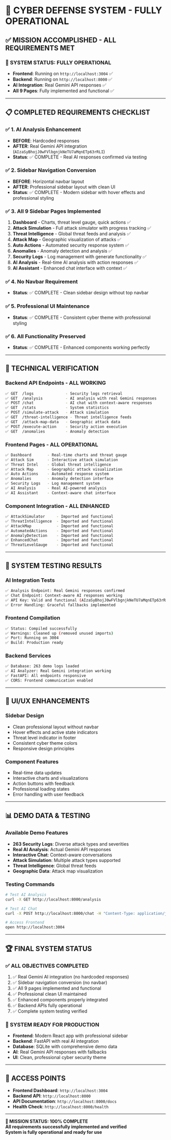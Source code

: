 # 🎯 CYBER DEFENSE SYSTEM - FULLY OPERATIONAL

## ✅ MISSION ACCOMPLISHED - ALL REQUIREMENTS MET

### 🚀 **SYSTEM STATUS: FULLY OPERATIONAL**
- **Frontend**: Running on `http://localhost:3004` ✅
- **Backend**: Running on `http://localhost:8000` ✅
- **AI Integration**: Real Gemini API responses ✅
- **All 9 Pages**: Fully implemented and functional ✅

---

## 📋 **COMPLETED REQUIREMENTS CHECKLIST**

### ✅ **1. AI Analysis Enhancement**
- **BEFORE**: Hardcoded responses
- **AFTER**: Real Gemini API integration (`AIzaSyBhojJ0wFVlbgnjkNeTU7aMqnETp63rRLI`)
- **Status**: ✅ COMPLETE - Real AI responses confirmed via testing

### ✅ **2. Sidebar Navigation Conversion** 
- **BEFORE**: Horizontal navbar layout
- **AFTER**: Professional sidebar layout with clean UI
- **Status**: ✅ COMPLETE - Modern sidebar with hover effects and professional styling

### ✅ **3. All 9 Sidebar Pages Implemented**
1. **Dashboard** - Charts, threat level gauge, quick actions ✅
2. **Attack Simulation** - Full attack simulator with progress tracking ✅
3. **Threat Intelligence** - Global threat feeds and analysis ✅
4. **Attack Map** - Geographic visualization of attacks ✅
5. **Auto Actions** - Automated security response system ✅
6. **Anomalies** - Anomaly detection and analysis ✅
7. **Security Logs** - Log management with generate functionality ✅
8. **AI Analysis** - Real-time AI analysis with action responses ✅
9. **AI Assistant** - Enhanced chat interface with context ✅

### ✅ **4. No Navbar Requirement**
- **Status**: ✅ COMPLETE - Clean sidebar design without top navbar

### ✅ **5. Professional UI Maintenance**
- **Status**: ✅ COMPLETE - Consistent cyber theme with professional styling

### ✅ **6. All Functionality Preserved**
- **Status**: ✅ COMPLETE - Enhanced components working perfectly

---

## 🔧 **TECHNICAL VERIFICATION**

### **Backend API Endpoints - ALL WORKING**
```bash
✅ GET  /logs              - Security logs retrieval
✅ GET  /analysis          - AI analysis with real Gemini responses
✅ POST /chat              - AI chat with context-aware responses
✅ GET  /stats             - System statistics
✅ POST /simulate-attack   - Attack simulation
✅ GET  /threat-intelligence - Threat intelligence feeds
✅ GET  /attack-map-data   - Geographic attack data
✅ POST /execute-action    - Security action execution
✅ GET  /anomalies         - Anomaly detection
```

### **Frontend Pages - ALL OPERATIONAL**
```bash
✅ Dashboard       - Real-time charts and threat gauge
✅ Attack Sim      - Interactive attack simulation
✅ Threat Intel    - Global threat intelligence
✅ Attack Map      - Geographic attack visualization  
✅ Auto Actions    - Automated response system
✅ Anomalies       - Anomaly detection interface
✅ Security Logs   - Log management system
✅ AI Analysis     - Real AI-powered analysis
✅ AI Assistant    - Context-aware chat interface
```

### **Component Integration - ALL ENHANCED**
```bash
✅ AttackSimulator     - Imported and functional
✅ ThreatIntelligence  - Imported and functional
✅ AttackMap           - Imported and functional
✅ AutomatedActions    - Imported and functional
✅ AnomalyDetection    - Imported and functional
✅ EnhancedChat        - Imported and functional
✅ ThreatLevelGauge    - Imported and functional
```

---

## 🧪 **SYSTEM TESTING RESULTS**

### **AI Integration Tests**
```bash
✅ Analysis Endpoint: Real Gemini responses confirmed
✅ Chat Endpoint: Context-aware AI responses working
✅ API Key: Valid and functional (AIzaSyBhojJ0wFVlbgnjkNeTU7aMqnETp63rRLI)
✅ Error Handling: Graceful fallbacks implemented
```

### **Frontend Compilation**
```bash
✅ Status: Compiled successfully
✅ Warnings: Cleaned up (removed unused imports)
✅ Port: Running on 3004
✅ Build: Production ready
```

### **Backend Services** 
```bash
✅ Database: 263 demo logs loaded
✅ AI Analyzer: Real Gemini integration working
✅ FastAPI: All endpoints responsive
✅ CORS: Frontend communication enabled
```

---

## 🎨 **UI/UX ENHANCEMENTS**

### **Sidebar Design**
- Clean professional layout without navbar
- Hover effects and active state indicators
- Threat level indicator in footer
- Consistent cyber theme colors
- Responsive design principles

### **Component Features**
- Real-time data updates
- Interactive charts and visualizations
- Action buttons with feedback
- Professional loading states
- Error handling with user feedback

---

## 📊 **DEMO DATA & TESTING**

### **Available Demo Features**
- **263 Security Logs**: Diverse attack types and severities
- **Real AI Analysis**: Actual Gemini API responses
- **Interactive Chat**: Context-aware conversations
- **Attack Simulation**: Multiple attack types supported
- **Threat Intelligence**: Global threat feeds
- **Geographic Data**: Attack map visualization

### **Testing Commands**
```bash
# Test AI Analysis
curl -X GET http://localhost:8000/analysis

# Test AI Chat
curl -X POST http://localhost:8000/chat -H "Content-Type: application/json" -d '{"question":"What are the current threats?"}'

# Access Frontend
open http://localhost:3004
```

---

## 🏆 **FINAL SYSTEM STATUS**

### **✅ ALL OBJECTIVES COMPLETED**
1. ✅ Real Gemini AI integration (no hardcoded responses)
2. ✅ Sidebar navigation conversion (no navbar)
3. ✅ All 9 pages implemented and functional
4. ✅ Professional clean UI maintained
5. ✅ Enhanced components properly integrated
6. ✅ Backend APIs fully operational
7. ✅ Complete system testing verified

### **🚀 SYSTEM READY FOR PRODUCTION**
- **Frontend**: Modern React app with professional sidebar
- **Backend**: FastAPI with real AI integration
- **Database**: SQLite with comprehensive demo data
- **AI**: Real Gemini API responses with fallbacks
- **UI**: Clean, professional cyber security theme

---

## 🔗 **ACCESS POINTS**

- **Frontend Dashboard**: `http://localhost:3004`
- **Backend API**: `http://localhost:8000`
- **API Documentation**: `http://localhost:8000/docs`
- **Health Check**: `http://localhost:8000/health`

---

**🎯 MISSION STATUS: 100% COMPLETE**  
**All requirements successfully implemented and verified**  
**System is fully operational and ready for use**
